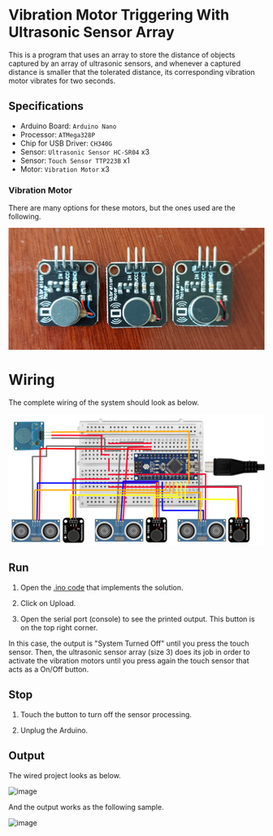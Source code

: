 # Vibration Motor Triggering With Ultrasonic Sensor Array

This is a program that uses an array to store the distance of objects captured by an array of ultrasonic sensors, and whenever a captured distance is smaller that the tolerated distance, its corresponding vibration motor vibrates for two seconds. 

## Specifications

- Arduino Board: `Arduino Nano`
- Processor: `ATMega328P`
- Chip for USB Driver: `CH340G`
- Sensor: `Ultrasonic Sensor HC-SR04` x3
- Sensor: `Touch Sensor TTP223B` x1
- Motor: `Vibration Motor` x3

### Vibration Motor

There are many options for these motors, but the ones used are the following. <br />

![image](https://github.com/the-other-mariana/circuits-workshop/blob/master/session09/media/motors.jpg?raw=true) <br />

# Wiring

The complete wiring of the system should look as below. <br />

![image](https://github.com/the-other-mariana/circuits-workshop/blob/master/session09/media/wiring.png?raw=true) <br />

## Run

1. Open the [.ino code](https://github.com/the-other-mariana/circuits-workshop/blob/master/session09/ultrasonic-array-vibration/ultrasonic-array-vibration.ino) that implements the solution.

2. Click on Upload.

3. Open the serial port (console) to see the printed output. This button is on the top right corner.

In this case, the output is "System Turned Off" until you press the touch sensor. Then, the ultrasonic sensor array (size 3) does its job in order to activate the vibration motors until you press again the touch sensor that acts as a On/Off button.

## Stop

1. Touch the button to turn off the sensor processing.

2. Unplug the Arduino.

## Output

The wired project looks as below. <br />

![image](https://github.com/the-other-mariana/circuits-workshop/blob/master/session09/media/wired.jpg?raw=true) <br />

And the output works as the following sample. <br />

![image](https://github.com/the-other-mariana/circuits-workshop/blob/master/session09/media/sample.gif)